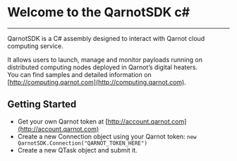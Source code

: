 # Welcome to the QarnotSDK c#
---

QarnotSDK is a C# assembly designed to interact with Qarnot cloud computing service.

It allows users to launch, manage and monitor payloads running on distributed computing nodes deployed in Qarnot’s digital heaters.  
You can find samples and detailed information on [http://computing.qarnot.com](http://computing.qarnot.com).

## Getting Started
* Get your own Qarnot token at [http://account.qarnot.com](http://account.qarnot.com)
* Create a new Connection object using your Qarnot token: `new QarnotSDK.Connection("QARNOT_TOKEN_HERE")`
* Create a new QTask object and submit it.

